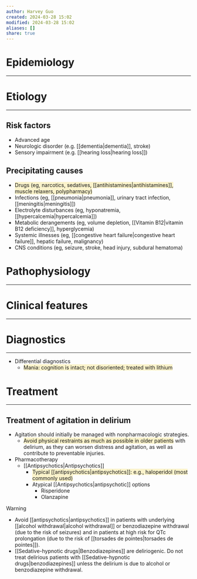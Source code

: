 ```yaml
---
author: Harvey Guo
created: 2024-03-28 15:02
modified: 2024-03-28 15:02
aliases: []
share: true
---
```

# Epidemiology
---


# Etiology
---
## Risk factors
- Advanced age
- Neurologic disorder (e.g. [[dementia|dementia]], stroke)
- Sensory impairment (e.g. [[hearing loss|hearing loss]])
## Precipitating causes
- <span style="background:rgba(240, 200, 0, 0.2)">Drugs (eg, narcotics, sedatives, [[antihistamines|antihistamines]], muscle relaxers, polypharmacy)</span>
- Infections (eg, [[pneumonia|pneumonia]], urinary tract infection, [[meningitis|meningitis]])
- Electrolyte disturbances (eg, hyponatremia, [[hypercalcemia|hypercalcemia]])
- Metabolic derangements (eg, volume depletion, [[Vitamin B12|vitamin B12 deficiency]], hyperglycemia)
- Systemic illnesses (eg, [[congestive heart failure|congestive heart failure]], hepatic failure, malignancy)
- CNS conditions (eg, seizure, stroke, head injury, subdural hematoma)


# Pathophysiology
---


# Clinical features
---


# Diagnostics
---
- Differential diagnostics
	- <span style="background:rgba(240, 200, 0, 0.2)">Mania: cognition is intact; not disoriented; treated with lithium</span>

# Treatment
---
## Treatment of agitation in delirium
- Agitation should initially be managed with nonpharmacologic strategies.
	- <span style="background:rgba(240, 200, 0, 0.2)">Avoid physical restraints as much as possible in older patients</span> with delirium, as they can worsen distress and agitation, as well as contribute to preventable injuries.
- Pharmacotherapy
	- [[Antipsychotics|Antipsychotics]]
		- <span style="background:rgba(240, 200, 0, 0.2)">Typical [[antipsychotics|antipsychotics]]: e.g., haloperidol (most commonly used)</span>
		- Atypical [[Antipsychotics|antipsychotic]] options
			- Risperidone
			- Olanzapine

>[!warning] 
>- Avoid [[antipsychotics|antipsychotics]] in patients with underlying [[alcohol withdrawal|alcohol withdrawal]] or benzodiazepine withdrawal (due to the risk of seizures) and in patients at high risk for QTc prolongation (due to the risk of [[torsades de pointes|torsades de pointes]]).
>- [[Sedative-hypnotic drugs|Benzodiazepines]] are deliriogenic. Do not treat delirious patients with [[Sedative-hypnotic drugs|benzodiazepines]] unless the delirium is due to alcohol or benzodiazepine withdrawal.